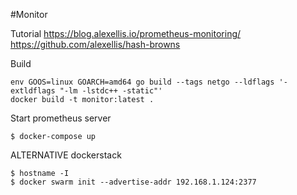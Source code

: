 #Monitor

Tutorial
    https://blog.alexellis.io/prometheus-monitoring/
    https://github.com/alexellis/hash-browns

Build

    env GOOS=linux GOARCH=amd64 go build --tags netgo --ldflags '-extldflags "-lm -lstdc++ -static"'
    docker build -t monitor:latest .
Start prometheus server

    $ docker-compose up

ALTERNATIVE dockerstack

    $ hostname -I
    $ docker swarm init --advertise-addr 192.168.1.124:2377
